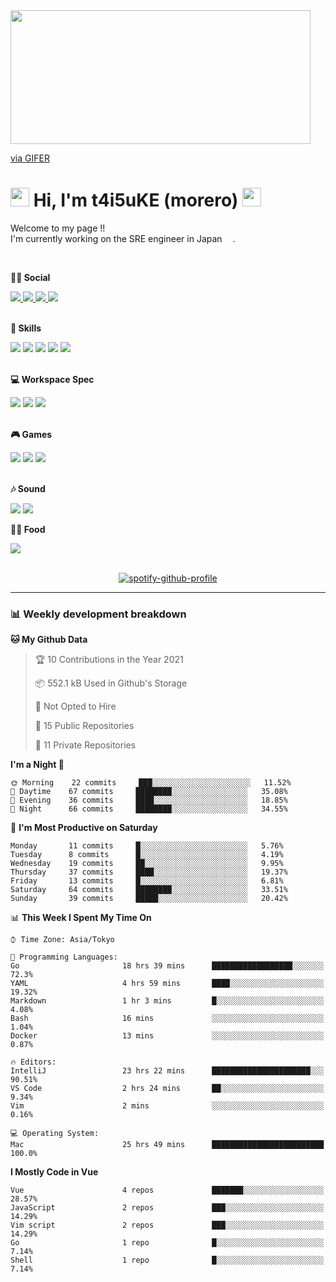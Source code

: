 <img src="https://i.gifer.com/xK.gif" width=480 height=214.069 frameBorder="0" allowFullScreen>
<p><a href="https://gifer.com">via GIFER</a></p>

<!-- Title -->
<h1>
    <img src="https://emojis.slackmojis.com/emojis/images/1600385609/10490/cactuar.gif?1600385609" width="30"/> 
    Hi, I'm t4i5uKE (morero) 
    <img src="https://emojis.slackmojis.com/emojis/images/1600385609/10490/cactuar.gif?1600385609" width="30"/>
</h1>

<!-- Profile -->
<p> 
    Welcome to my page !! <br>
    I'm currently working on the SRE engineer in Japan <img src="https://www.flaticon.com/svg/static/icons/svg/2159/2159573.svg" width="13"/>.
    <br>
</p>
<br>

<b> 👨👩 Social </b>
<p align="left">
    <a href="http://twitter.com/m0rer0">
        <img src="https://img.shields.io/badge/Twitter-1DA1F2?style=for-the-badge&logo=twitter&logoColor=white">
    </a>
    <a href="https://www.instagram.com/t4i5uke.0/">
        <img src="https://img.shields.io/badge/Instagram-E4405F?style=for-the-badge&logo=instagram&logoColor=white">
    </a>
    <a href="https://www.facebook.com/edb320b7e6fdaca76043d9ae236bd7c4">
        <img src="https://img.shields.io/badge/Facebook-1877F2?style=for-the-badge&logo=facebook&logoColor=white">
    </a>
    <a href="https://www.linkedin.com/in/%F0%9F%90%B3taisuke-okamoto-793a53187/">
        <img src="https://img.shields.io/badge/LinkedIn-0077B5?style=for-the-badge&logo=linkedin&logoColor=white">
    </a>
</p>
<br>
<b> 🚀 Skills </b>
<p align="left">
    <img src="https://img.shields.io/badge/C-00599C?style=for-the-badge&logo=c&logoColor=white">
    <img src="https://img.shields.io/badge/C%23-239120?style=for-the-badge&logo=c-sharp&logoColor=white">
    <img src="https://img.shields.io/badge/Java-ED8B00?style=for-the-badge&logo=java&logoColor=white">
    <img src="https://img.shields.io/badge/Go-00ADD8?style=for-the-badge&logo=go&logoColor=white">
    <img src="https://img.shields.io/badge/Google_Cloud-4285F4?style=for-the-badge&logo=google-cloud&logoColor=white">
</p>
<br>
<b> 💻 Workspace Spec </b>
<p align="left">
    <img src="https://img.shields.io/badge/Apple-MacBook_Pro_2019-999999?style=for-the-badge&logo=apple&logoColor=white">
    <img src="https://img.shields.io/badge/Apple-MacBook_Pro_2020-999999?style=for-the-badge&logo=apple&logoColor=white">
    <img src="https://img.shields.io/badge/Windows-Home_Build-0078D6?style=for-the-badge&logo=windows&logoColor=white">

</p>
<br>
<b> 🎮 Games </b>
<p align="left">
    <img src="https://img.shields.io/badge/PlayStation-003791?style=for-the-badge&logo=playstation&logoColor=white">
    <img src="https://img.shields.io/badge/Nintendo_Switch-E60012?style=for-the-badge&logo=nintendo-switch&logoColor=white">
    <img src="https://img.shields.io/badge/Steam-000000?style=for-the-badge&logo=steam&logoColor=white">
</p>
<br>
<b> 🎶 Sound </b>
<p align="left">
    <img src="https://img.shields.io/badge/Spotify-1ED760?style=for-the-badge&logo=spotify&logoColor=white">
    <img src="https://img.shields.io/badge/SoundCloud-FF3300?style=for-the-badge&logo=soundcloud&logoColor=white" />
</p>
<b> 🍔🍕 Food </b>
<p align="left">
    <img src="https://img.shields.io/badge/Uber_Eats-5FB709?style=for-the-badge&logo=uber-eats&logoColor=white">
</p>
<br>

<!-- Spotify -->
<div align="center">
    <a href="https://spotify-github-profile.vercel.app/api/view?uid=21b7yx6vkj66csord5swswvza&redirect=true"><img src="https://spotify-github-profile.vercel.app/api/view?uid=21b7yx6vkj66csord5swswvza&cover_image=true&theme=default" alt="spotify-github-profile"></a>
</div>

---

<h3> 📊 Weekly development breakdown </h3>
<!-- waka-readme-stats -->

<!--START_SECTION:waka-->
**🐱 My Github Data** 

> 🏆 10 Contributions in the Year 2021
 > 
> 📦 552.1 kB Used in Github's Storage 
 > 
> 🚫 Not Opted to Hire
 > 
> 📜 15 Public Repositories 
 > 
> 🔑 11 Private Repositories  
 > 
**I'm a Night 🦉** 

```text
🌞 Morning    22 commits     ███░░░░░░░░░░░░░░░░░░░░░░   11.52% 
🌆 Daytime    67 commits     ████████░░░░░░░░░░░░░░░░░   35.08% 
🌃 Evening    36 commits     ████░░░░░░░░░░░░░░░░░░░░░   18.85% 
🌙 Night      66 commits     ████████░░░░░░░░░░░░░░░░░   34.55%

```
📅 **I'm Most Productive on Saturday** 

```text
Monday       11 commits     █░░░░░░░░░░░░░░░░░░░░░░░░   5.76% 
Tuesday      8 commits      █░░░░░░░░░░░░░░░░░░░░░░░░   4.19% 
Wednesday    19 commits     ██░░░░░░░░░░░░░░░░░░░░░░░   9.95% 
Thursday     37 commits     ████░░░░░░░░░░░░░░░░░░░░░   19.37% 
Friday       13 commits     █░░░░░░░░░░░░░░░░░░░░░░░░   6.81% 
Saturday     64 commits     ████████░░░░░░░░░░░░░░░░░   33.51% 
Sunday       39 commits     █████░░░░░░░░░░░░░░░░░░░░   20.42%

```


📊 **This Week I Spent My Time On** 

```text
⌚︎ Time Zone: Asia/Tokyo

💬 Programming Languages: 
Go                       18 hrs 39 mins      ██████████████████░░░░░░░   72.3% 
YAML                     4 hrs 59 mins       ████░░░░░░░░░░░░░░░░░░░░░   19.32% 
Markdown                 1 hr 3 mins         █░░░░░░░░░░░░░░░░░░░░░░░░   4.08% 
Bash                     16 mins             ░░░░░░░░░░░░░░░░░░░░░░░░░   1.04% 
Docker                   13 mins             ░░░░░░░░░░░░░░░░░░░░░░░░░   0.87%

🔥 Editors: 
IntelliJ                 23 hrs 22 mins      ██████████████████████░░░   90.51% 
VS Code                  2 hrs 24 mins       ██░░░░░░░░░░░░░░░░░░░░░░░   9.34% 
Vim                      2 mins              ░░░░░░░░░░░░░░░░░░░░░░░░░   0.16%

💻 Operating System: 
Mac                      25 hrs 49 mins      █████████████████████████   100.0%

```

**I Mostly Code in Vue** 

```text
Vue                      4 repos             ███████░░░░░░░░░░░░░░░░░░   28.57% 
JavaScript               2 repos             ███░░░░░░░░░░░░░░░░░░░░░░   14.29% 
Vim script               2 repos             ███░░░░░░░░░░░░░░░░░░░░░░   14.29% 
Go                       1 repo              █░░░░░░░░░░░░░░░░░░░░░░░░   7.14% 
Shell                    1 repo              █░░░░░░░░░░░░░░░░░░░░░░░░   7.14%

```



<!--END_SECTION:waka-->
